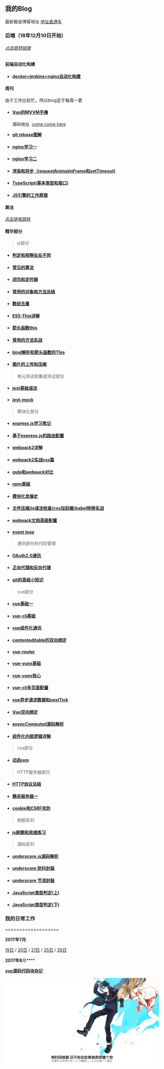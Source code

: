 ## 我的Blog
最新掘金博客地址 [地址直通车](https://juejin.im/user/5981d7dbf265da3e3c5f79f1/posts)

### 后端（18年12月10日开始）
###### [点击跳转链接](https://github.com/huangchucai/BEE-blog)

#### 前端自动化构建
* #### [docker+jenkins+nginx自动化构建](https://github.com/huangchucai/My-Note-Blog/issues/60)
#### 周刊
由于工作比较忙，所以blog定于每周一更
* #### [Vue的MVVM手撸](https://github.com/huangchucai/MVVM-/blob/master/README.md)
   源码地址  [come come here](https://github.com/huangchucai/MVVM-)

* [**git rebase图解**](https://github.com/huangchucai/My-Note-Blog/issues/54)
* #### [nginx学习一](https://github.com/huangchucai/My-Note-Blog/issues/50) 
* #### [nginx学习二](https://github.com/huangchucai/My-Note-Blog/issues/51) 
* #### [渲染和异步（requestAnimatinFrame和setTimeout)](https://github.com/huangchucai/My-Note-Blog/issues/52)
* #### [TypeScript(基本类型和接口)](https://github.com/huangchucai/My-Note-Blog/issues/53) 
* #### [JS引擎的工作原理](https://github.com/huangchucai/My-Note-Blog/issues/55)
#### 算法
[点击链接跳转](https://github.com/huangchucai/My-Note-Blog/tree/master/%E7%AE%97%E6%B3%95)


#### 精华部分
> js部分

* #### [判定和相等处处不同](https://github.com/huangchucai/My-Note-Blog/issues/1)

* #### [常见的算法](https://github.com/huangchucai/My-Note-Blog/issues/3)

* #### [闭包和定时器](https://github.com/huangchucai/My-Note-Blog/issues/4)

* #### [常用的对象和方法总结](https://github.com/huangchucai/My-Note-Blog/issues/12)

* #### [数组去重](https://github.com/huangchucai/My-Note-Blog/issues/13)

* #### [ES5-This详解](https://github.com/huangchucai/My-Note-Blog/issues/27)

* #### [箭头函数this](https://github.com/huangchucai/My-Note-Blog/issues/26)

* #### [常用的方法实战](https://github.com/huangchucai/My-Note-Blog/issues/28)

* #### [bind解析和箭头函数的This](https://github.com/huangchucai/My-Note-Blog/issues/37)

* #### [图片的上传和压缩](https://github.com/huangchucai/My-Note-Blog/issues/39)


> 单元测试和集成测试部分

* #### [jest基础语法](https://github.com/huangchucai/My-Note-Blog/issues/59)

* #### [jest-mock](https://github.com/huangchucai/My-Note-Blog/issues/58)


> 模块化部分

* #### [express.js学习笔记](https://github.com/huangchucai/My-Note-Blog/issues/2)

* #### [基于express.js的路由配置](https://github.com/huangchucai/My-Note-Blog/issues/5)

* #### [webpack2详解](https://github.com/huangchucai/My-Note-Blog/issues/9)

* #### [webpack2实战css篇](https://github.com/huangchucai/My-Note-Blog/issues/15)

* #### [gulp和webpack对比](https://github.com/huangchucai/My-Note-Blog/issues/10)

* #### [npm基础](https://github.com/huangchucai/My-Note-Blog/issues/11)

* #### [模块化发展史](https://github.com/huangchucai/My-Note-Blog/issues/22)

* #### [文件压缩/js语法检查/css加前缀/babel转换实战](https://github.com/huangchucai/My-Note-Blog/issues/35)

* #### [webpack文档高级配置](https://github.com/huangchucai/My-Note-Blog/issues/40)

* #### [event loop](https://github.com/huangchucai/My-Note-Blog/issues/44)

> 通讯部分和代码管理

* #### [OAuth2.0通讯](https://github.com/huangchucai/My-Note-Blog/issues/41)

* #### [正向代理和反向代理](https://github.com/huangchucai/My-Note-Blog/issues/45)

* #### [git的高级小知识](https://github.com/huangchucai/My-Note-Blog/issues/46)


> vue部分
* #### [vue基础一](https://github.com/huangchucai/My-Note-Blog/issues/6)

* #### [vue-cli基础](https://github.com/huangchucai/My-Note-Blog/issues/7)

* #### [vue组件化通讯](https://github.com/huangchucai/My-Note-Blog/issues/8)

* #### [contenteditable的双向绑定](https://github.com/huangchucai/My-Note-Blog/issues/18)

* #### [vue-router](https://github.com/huangchucai/My-Note-Blog/issues/19)

* #### [vue-vuex基础](https://github.com/huangchucai/My-Note-Blog/issues/24)

* #### [vue-vuex核心](https://github.com/huangchucai/My-Note-Blog/issues/25)

* #### [vue-cli多页面配置](https://github.com/huangchucai/My-Note-Blog/issues/29)

* #### [vue异步请求数据和nextTick](https://github.com/huangchucai/My-Note-Blog/issues/30)

* #### [Vue双向绑定](https://github.com/huangchucai/My-Note-Blog/issues/31)

* #### [asyncComputed源码解析](https://github.com/huangchucai/My-Note-Blog/issues/32)

* #### [组件化内部逻辑详解](https://github.com/huangchucai/My-Note-Blog/issues/43)




> css部分
* #### [动态rem](https://github.com/huangchucai/My-Note-Blog/issues/17)

> HTTP服务器部分
* #### [HTTP协议总结](https://github.com/huangchucai/My-Note-Blog/issues/20)

* #### [静态服务器一](https://github.com/huangchucai/My-Note-Blog/issues/21)

* #### [cookie和CSRF攻防](https://github.com/huangchucai/My-Note-Blog/issues/34)

> 刷题系列

* #### [js刷题和思维练习](https://github.com/huangchucai/My-Note-Blog/issues/36)

> 源码系列

* #### [underscore.js源码解析](https://github.com/huangchucai/My-Note-Blog/issues/38)

* #### [underscore 防抖封装](https://github.com/huangchucai/My-Note-Blog/issues/47)

* #### [underscore 节流封装](https://github.com/huangchucai/My-Note-Blog/blob/master/2018/underscore%E4%B8%93%E9%A2%98%E4%BB%A3%E7%A0%81/underscore.js%20%E8%8A%82%E6%B5%81%E8%AE%BE%E7%BD%AE.md)

* #### [JavaScript类型判定(上)](https://github.com/huangchucai/My-Note-Blog/blob/master/2018/underscore%E4%B8%93%E9%A2%98%E4%BB%A3%E7%A0%81/JavaScript%E7%B1%BB%E5%9E%8B%E5%88%A4%E5%AE%9A(%E4%B8%8A).md)

* #### [JavaScript类型判定(下)](https://github.com/huangchucai/My-Note-Blog/blob/master/2018/underscore%E4%B8%93%E9%A2%98%E4%BB%A3%E7%A0%81/JavaScript%E7%B1%BB%E5%9E%8B%E5%88%A4%E5%AE%9A(%E4%B8%8B).md)



### 我的日常工作

===================

**2017年7月**

[19日](https://github.com/huangchucai/My-Note-Blog/blob/master/2017/07/19.md) /  [20日](https://github.com/huangchucai/My-Note-Blog/blob/master/2017/07/20.md) /  [21日](https://github.com/huangchucai/My-Note-Blog/blob/master/2017/07/21.md) /  [25日](https://github.com/huangchucai/My-Note-Blog/blob/master/2017/07/25.md) /  [26日](https://github.com/huangchucai/My-Note-Blog/blob/master/2017/07/26.md)

**2017年8**月****

**[vue源码代码块杂记](https://github.com/huangchucai/My-Note-Blog/issues/33)**


![bg](https://github.com/huangchucai/My-Note-Blog/blob/master/bg.jpeg)
